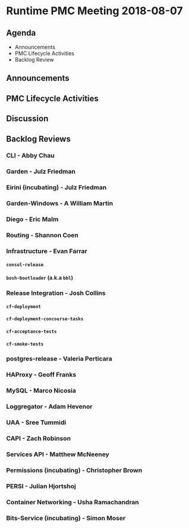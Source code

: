 # Runtime PMC Meeting 2018-08-07

## Agenda

* Announcements
* PMC Lifecycle Activities
* Backlog Review


## Announcements


## PMC Lifecycle Activities


## Discussion


## Backlog Reviews

### CLI - Abby Chau


### Garden - Julz Friedman


### Eirini (incubating) - Julz Friedman


### Garden-Windows - A William Martin


### Diego - Eric Malm


### Routing - Shannon Coen


### Infrastructure - Evan Farrar

#### `consul-release`


#### `bosh-bootloader` (a.k.a `bbl`)


### Release Integration - Josh Collins

#### `cf-deployment`


#### `cf-deployment-concourse-tasks`


#### `cf-acceptance-tests`


#### `cf-smoke-tests`



### postgres-release - Valeria Perticara


### HAProxy - Geoff Franks


### MySQL - Marco Nicosia


### Loggregator - Adam Hevenor


### UAA - Sree Tummidi


### CAPI - Zach Robinson


### Services API - Matthew McNeeney


### Permissions (incubating) - Christopher Brown


### PERSI - Julian Hjortshoj


### Container Networking - Usha Ramachandran


### Bits-Service (incubating) - Simon Moser

